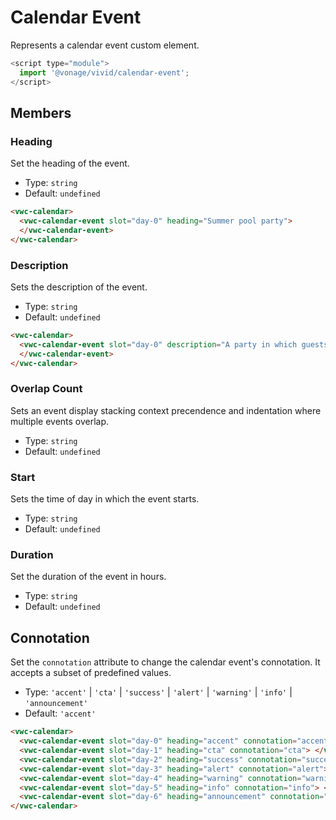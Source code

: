 # Calendar Event

Represents a calendar event custom element.

```js
<script type="module">
  import '@vonage/vivid/calendar-event';
</script>
```

## Members

### Heading

Set the heading of the event.

- Type: `string`
- Default: `undefined`

```html preview
<vwc-calendar>
  <vwc-calendar-event slot="day-0" heading="Summer pool party">
  </vwc-calendar-event>
</vwc-calendar>
```

### Description

Sets the description of the event.

- Type: `string`
- Default: `undefined`

```html preview
<vwc-calendar>
  <vwc-calendar-event slot="day-0" description="A party in which guests swim in a swimming pool">
  </vwc-calendar-event>
</vwc-calendar>
```

### Overlap Count

Sets an event display stacking context precendence and indentation where multiple events overlap.

- Type: `string`
- Default: `undefined`

### Start

Sets the time of day in which the event starts.

- Type: `string`
- Default: `undefined`

### Duration

Set the duration of the event in hours.

- Type: `string`
- Default: `undefined`

## Connotation

Set the `connotation` attribute to change the calendar event's connotation.
It accepts a subset of predefined values.

- Type: `'accent'` | `'cta'` | `'success'` | `'alert'` | `'warning'` | `'info'` | `'announcement'`
- Default: `'accent'`

```html preview
<vwc-calendar>
  <vwc-calendar-event slot="day-0" heading="accent" connotation="accent"> </vwc-calendar-event>
  <vwc-calendar-event slot="day-1" heading="cta" connotation="cta"> </vwc-calendar-event>
  <vwc-calendar-event slot="day-2" heading="success" connotation="success"> </vwc-calendar-event>
  <vwc-calendar-event slot="day-3" heading="alert" connotation="alert"> </vwc-calendar-event>
  <vwc-calendar-event slot="day-4" heading="warning" connotation="warning"> </vwc-calendar-event>
  <vwc-calendar-event slot="day-5" heading="info" connotation="info"> </vwc-calendar-event>
  <vwc-calendar-event slot="day-6" heading="announcement" connotation="announcement"> </vwc-calendar-event>
</vwc-calendar>
```
